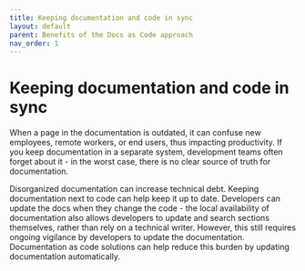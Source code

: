 ```yaml
---
title: Keeping documentation and code in sync
layout: default
parent: Benefits of the Docs as Code approach
nav_order: 1
---
```


# Keeping documentation and code in sync
When a page in the documentation is outdated, it can confuse new employees, remote workers, or end users, thus impacting productivity. If you keep documentation in a separate system, development teams often forget about it - in the worst case, there is no clear source of truth for documentation.

Disorganized documentation can increase technical debt. Keeping documentation next to code can help keep it up to date. Developers can update the docs when they change the code - the local availability of documentation also allows developers to update and search sections themselves, rather than rely on a technical writer. However, this still requires ongoing vigilance by developers to update the documentation. Documentation as code solutions can help reduce this burden by updating documentation automatically. 